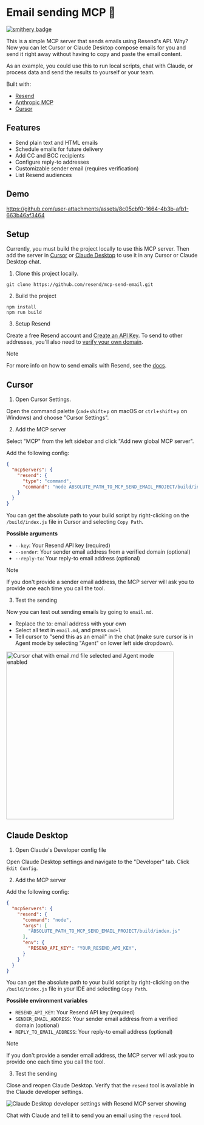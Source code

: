 # Email sending MCP 💌

[![smithery badge](https://smithery.ai/badge/@resend/mcp-send-email)](https://smithery.ai/server/@resend/mcp-send-email)

This is a simple MCP server that sends emails using Resend's API. Why? Now you can let Cursor or Claude Desktop compose emails for you and send it right away without having to copy and paste the email content.

As an example, you could use this to run local scripts, chat with Claude, or process data and send the results to yourself or your team.

Built with:

- [Resend](https://resend.com/)
- [Anthropic MCP](https://docs.anthropic.com/en/docs/agents-and-tools/mcp)
- [Cursor](https://cursor.so/)

## Features

- Send plain text and HTML emails
- Schedule emails for future delivery
- Add CC and BCC recipients
- Configure reply-to addresses
- Customizable sender email (requires verification)
- List Resend audiences

## Demo

https://github.com/user-attachments/assets/8c05cbf0-1664-4b3b-afb1-663b46af3464

## Setup

Currently, you must build the project locally to use this MCP server. Then add the server in [Cursor](#cursor) or [Claude Desktop](#claude-desktop) to use it in any Cursor or Claude Desktop chat.

1. Clone this project locally.

```
git clone https://github.com/resend/mcp-send-email.git
```

2. Build the project

```
npm install
npm run build
```
3. Setup Resend

Create a free Resend account and [Create an API Key](https://resend.com/api-keys). To send to other addresses, you'll also need to [verify your own domain](https://resend.com/domains).

> [!NOTE]
> For more info on how to send emails with Resend, see the [docs](https://resend.com/docs/send-with-nodejs).

## Cursor

1. Open Cursor Settings.

Open the command palette (`cmd`+`shift`+`p` on macOS or `ctrl`+`shift`+`p` on Windows) and choose "Cursor Settings".

2. Add the MCP server

Select "MCP" from the left sidebar and click "Add new global MCP server".

Add the following config:
```json
{
  "mcpServers": {
    "resend": {
      "type": "command",
      "command": "node ABSOLUTE_PATH_TO_MCP_SEND_EMAIL_PROJECT/build/index.js --key=YOUR_RESEND_API_KEY"
    }
  }
}
```

You can get the absolute path to your build script by right-clicking on the `/build/index.js` file in Cursor and selecting `Copy Path`.

**Possible arguments**

- `--key`: Your Resend API key (required)
- `--sender`: Your sender email address from a verified domain (optional)
- `--reply-to`: Your reply-to email address (optional)

> [!NOTE]
> If you don't provide a sender email address, the MCP server will ask you to provide one each time you call the tool.

3. Test the sending

Now you can test out sending emails by going to `email.md`.
- Replace the to: email address with your own
- Select all text in `email.md`, and press `cmd+l`
- Tell cursor to "send this as an email" in the chat (make sure cursor is in Agent mode by selecting "Agent" on lower left side dropdown).

<img width="441" alt="Cursor chat with email.md file selected and Agent mode enabled" src="https://github.com/user-attachments/assets/b07e9cbf-42d8-4910-8e90-3761d8d3bc06" />

## Claude Desktop

1. Open Claude's Developer config file

Open Claude Desktop settings and navigate to the "Developer" tab. Click `Edit Config`.

2. Add the MCP server

Add the following config:

```json
{
  "mcpServers": {
    "resend": {
      "command": "node",
      "args": [
        "ABSOLUTE_PATH_TO_MCP_SEND_EMAIL_PROJECT/build/index.js"
      ],
      "env": {
        "RESEND_API_KEY": "YOUR_RESEND_API_KEY",
      }
    }
  }
}
```

You can get the absolute path to your build script by right-clicking on the `/build/index.js` file in your IDE and selecting `Copy Path`.

**Possible environment variables**

- `RESEND_API_KEY`: Your Resend API key (required)
- `SENDER_EMAIL_ADDRESS`: Your sender email address from a verified domain (optional)
- `REPLY_TO_EMAIL_ADDRESS`: Your reply-to email address (optional)

> [!NOTE]
> If you don't provide a sender email address, the MCP server will ask you to provide one each time you call the tool.

3. Test the sending

Close and reopen Claude Desktop. Verify that the `resend` tool is available in the Claude developer settings.

![Claude Desktop developer settings with Resend MCP server showing](https://github.com/user-attachments/assets/be9549e5-eaef-4946-b10a-e708c1864acf)

Chat with Claude and tell it to send you an email using the `resend` tool.
